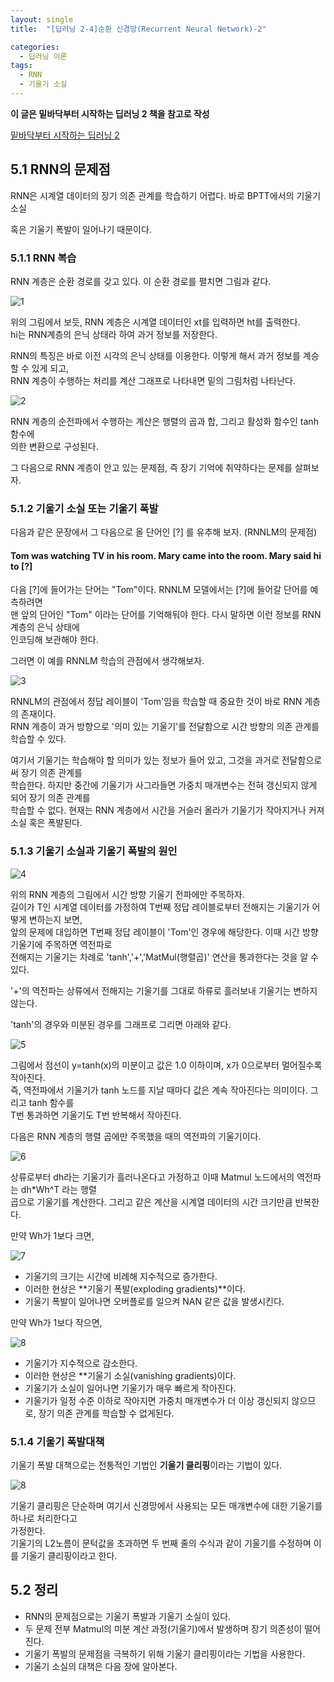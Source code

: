 ```yaml
---
layout: single
title:  "[딥러닝 2-4]순환 신경망(Recurrent Neural Network)-2"

categories:
  - 딥러닝 이론
tags:
  - RNN
  - 기울기 소실
---
```


**이 글은 밑바닥부터 시작하는 딥러닝 2 책을 참고로 작성**

[밑바닥부터 시작하는 딥러닝 2](https://github.com/WegraLee/deep-learning-from-scratch-2)

5.1 RNN의 문제점
---

RNN은 시계열 데이터의 장기 의존 관계를 학습하기 어렵다. 바로 BPTT에서의 기울기 소실 

혹은 기울기 폭발이 일어나기 때문이다.

### 5.1.1 RNN 복습

RNN 계층은 순환 경로를 갖고 있다. 이 순환 경로를 펼치면 그림과 같다.

![1](/assets/images/RNN_4/1.PNG)

위의 그림에서 보듯, RNN 계층은 시계열 데이터인 xt를 입력하면 ht를 출력한다.  
hi는 RNN계층의 은닉 상태라 하여 과거 정보를 저장한다.

RNN의 특징은 바로 이전 시각의 은닉 상태를 이용한다. 이렇게 해서 과거 정보를 계승할 수 있게 되고,  
RNN 계층이 수행하는 처리를 계산 그래프로 나타내면 밑의 그림처럼 나타난다.

![2](/assets/images/RNN_4/2.PNG)

RNN 계층의 순전파에서 수행하는 계산은 행렬의 곱과 합, 그리고 활성화 함수인 tanh 함수에  
의한 변환으로 구성된다.

그 다음으로 RNN 계층이 안고 있는 문제점, 즉 장기 기억에 취약하다는 문제를 살펴보자.

### 5.1.2 기울기 소실 또는 기울기 폭발

다음과 같은 문장에서 그 다음으로 올 단어인 [?] 를 유추해 보자. (RNNLM의 문제점)

#### Tom was watching TV in his room. Mary came into the room. Mary said hi to [?]

다음 [?]에 들어가는 단어는 "Tom"이다. RNNLM 모델에서는 [?]에 들어갈 단어를 예측하려면  
맨 앞의 단어인 "Tom" 이라는 단어를 기억해둬야 한다. 다시 말하면 이런 정보를 RNN 계층의 은닉 상태에  
인코딩해 보관해야 한다.

그러면 이 예를 RNNLM 학습의 관점에서 생각해보자.

![3](/assets/images/RNN_4/3.PNG)

RNNLM의 관점에서 정답 레이블이 'Tom'임을 학습할 때 중요한 것이 바로 RNN 계층의 존재이다.  
RNN 계층이 과거 방향으로 '의미 있는 기울기'를 전달함으로 시간 방향의 의존 관계를 학습할 수 있다.

여기서 기울기는 학습해야 할 의미가 있는 정보가 들어 있고, 그것을 과거로 전달함으로써 장기 의존 관계를  
학습한다. 하지만 중간에 기울기가 사그라들면 가중치 매개변수는 전혀 갱신되지 않게 되어 장기 의존 관계를  
학습할 수 없다. 현재는 RNN 계층에서 시간을 거슬러 올라가 기울기가 작아지거나 커져 소실 혹은 폭발된다.

### 5.1.3 기울기 소실과 기울기 폭발의 원인

![4](/assets/images/RNN_4/4.PNG)

위의 RNN 계층의 그림에서 시간 방향 기울기 전파에만 주목하자.  
길이가 T인 시계열 데이터를 가정하여 T번째 정답 레이블로부터 전해지는 기울기가 어떻게 변하는지 보면,  
앞의 문제에 대입하면 T번째 정답 레이블이 'Tom'인 경우에 해당한다. 이때 시간 방향 기울기에 주목하면 역전파로  
전해지는 기울기는 차례로 'tanh','+','MatMul(행렬곱)' 연산을 통과한다는 것을 알 수 있다.

'+'의 역전파는 상류에서 전해지는 기울기를 그대로 하류로 흘러보내 기울기는 변하지 않는다.

'tanh'의 경우와 미분된 경우를 그래프로 그리면 아래와 같다.

![5](/assets/images/RNN_4/5.PNG)

그림에서 점선이 y=tanh(x)의 미분이고 값은 1.0 이하이며, x가 0으로부터 멀어질수록 작아진다.  
즉, 역전파에서 기울기가 tanh 노드를 지날 때마다 값은 계속 작아진다는 의미이다. 그리고 tanh 함수를  
T번 통과하면 기울기도 T번 반복해서 작아진다.

다음은 RNN 계층의 행렬 곱에만 주목했을 때의 역전파의 기울기이다.

![6](/assets/images/RNN_4/6.PNG)

상류로부터 dh라는 기울기가 흘러나온다고 가정하고 이때 Matmul 노드에서의 역전파는 dh*Wh^T 라는 행렬  
곱으로 기울기를 계산한다. 그리고 같은 계산을 시계열 데이터의 시간 크기만큼 반복한다.

만약 Wh가 1보다 크면,

![7](/assets/images/RNN_4/7.PNG)

- 기울기의 크기는 시간에 비례해 지수적으로 증가한다.
- 이러한 현상은 **기울기 폭발(exploding gradients)**이다.
- 기울기 폭발이 일어나면 오버플로를 일으켜 NAN 같은 값을 발생시킨다.

만약 Wh가 1보다 작으면,

![8](/assets/images/RNN_4/8.PNG)

- 기울기가 지수적으로 감소한다.
- 이러한 현상은 **기울기 소실(vanishing gradients)이다.
- 기울기가 소실이 일어나면 기울기가 매우 빠르게 작아진다.
- 기울기가 일정 수준 이하로 작아지면 가중치 매개변수가 더 이상 갱신되지 않으므로, 장기 의존 관계를
학습할 수 없게된다.

### 5.1.4 기울기 폭발대책

기울기 폭발 대책으로는 전통적인 기법인 **기울기 클리핑**이라는 기법이 있다.

![8](/assets/images/RNN_4/8.PNG)

기울기 클리핑은 단순하며 여기서 신경망에서 사용되는 모든 매개변수에 대한 기울기를 하나로 처리한다고  
가정한다.  
기울기의 L2노름이 문턱값을 초과하면 두 번째 줄의 수식과 같이 기울기를 수정하며 이를 기울기 클리핑이라고 한다.

5.2 정리
---

- RNN의 문제점으로는 기울기 폭발과 기울기 소실이 있다.
- 두 문제 전부 Matmul의 미분 계산 과정(기울기)에서 발생하며 장기 의존성이 떨어진다.
- 기울기 폭발의 문제점을 극복하기 위해 기울기 클리핑이라는 기법을 사용한다.
- 기울기 소실의 대책은 다음 장에 알아본다.
